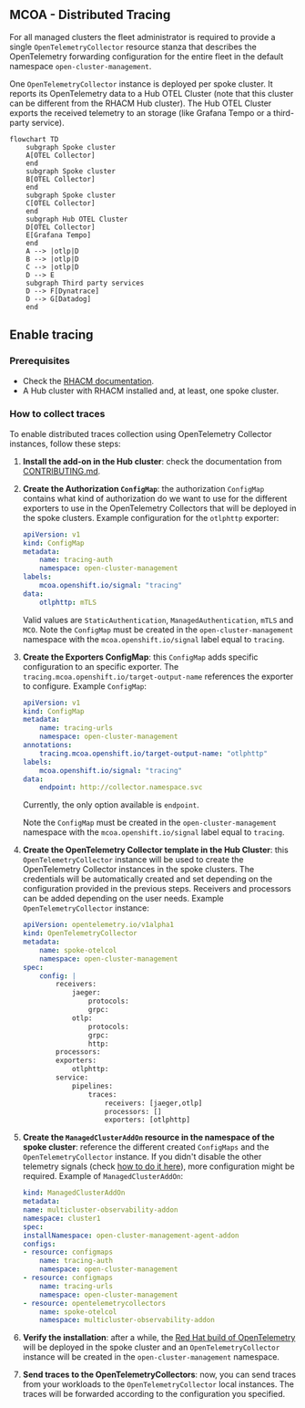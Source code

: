 MCOA - Distributed Tracing
--------------------------

For all managed clusters the fleet administrator is required to provide a single `OpenTelemetryCollector` resource stanza that describes the OpenTelemetry forwarding configuration for the entire fleet in the default namespace `open-cluster-management`.

One `OpenTelemetryCollector` instance is deployed per spoke cluster. It reports its OpenTelemetry data to a Hub OTEL Cluster (note that this cluster can be different from the RHACM Hub cluster). The Hub OTEL Cluster exports the received telemetry to an storage (like Grafana Tempo or a third-party service).

```mermaid
flowchart TD
    subgraph Spoke cluster
    A[OTEL Collector] 
    end
    subgraph Spoke cluster
    B[OTEL Collector] 
    end
    subgraph Spoke cluster
    C[OTEL Collector] 
    end
    subgraph Hub OTEL Cluster
    D[OTEL Collector] 
    E[Grafana Tempo]
    end
    A --> |otlp|D
    B --> |otlp|D
    C --> |otlp|D
    D --> E
    subgraph Third party services
    D --> F[Dynatrace]
    D --> G[Datadog]
    end
```

## Enable tracing

### Prerequisites

* Check the [RHACM documentation](https://access.redhat.com/documentation/en-us/red_hat_advanced_cluster_management_for_kubernetes/2.9).
* A Hub cluster with RHACM installed and, at least, one spoke cluster.


### How to collect traces
To enable distributed traces collection using OpenTelemetry Collector instances, follow these steps:

1. **Install the add-on in the Hub cluster**: check the documentation from [CONTRIBUTING.md](../../CONTRIBUTING.md).
2. **Create the Authorization `ConfigMap`**: the authorization `ConfigMap` contains what kind of authorization do we want to use for the different exporters to use in the OpenTelemetry Collectors that will be deployed in the spoke clusters. Example configuration for the `otlphttp` exporter:
    ```yaml
    apiVersion: v1
    kind: ConfigMap
    metadata:
        name: tracing-auth
        namespace: open-cluster-management
    labels:
        mcoa.openshift.io/signal: "tracing"
    data:
        otlphttp: mTLS
    ```

    Valid values are `StaticAuthentication`, `ManagedAuthentication`, `mTLS` and `MCO`.
    Note the `ConfigMap` must be created in the `open-cluster-management` namespace with the `mcoa.openshift.io/signal` label equal to `tracing`.

3. **Create the Exporters ConfigMap**: this `ConfigMap` adds specific configuration to an specific exporter. The `tracing.mcoa.openshift.io/target-output-name` references the exporter to configure. Example `ConfigMap`:
    ```yaml
    apiVersion: v1
    kind: ConfigMap
    metadata:
        name: tracing-urls
        namespace: open-cluster-management
    annotations:
        tracing.mcoa.openshift.io/target-output-name: "otlphttp"
    labels:
        mcoa.openshift.io/signal: "tracing"
    data:
        endpoint: http://collector.namespace.svc
    ```

    Currently, the only option available is `endpoint`.

    Note the `ConfigMap` must be created in the `open-cluster-management` namespace with the `mcoa.openshift.io/signal` label equal to `tracing`.

4. **Create the OpenTelemetry Collector template in the Hub Cluster**: this `OpenTelemetryCollector` instance will be used to create the OpenTelemetry Collector instances in the spoke clusters. The credentials will be automatically created and set depending on the configuration provided in the previous steps. Receivers and processors can be added depending on the user needs. Example `OpenTelemetryCollector` instance:
    ```yaml
    apiVersion: opentelemetry.io/v1alpha1
    kind: OpenTelemetryCollector
    metadata:
        name: spoke-otelcol
        namespace: open-cluster-management
    spec:
        config: |
            receivers:
                jaeger:
                    protocols:
                    grpc:
                otlp:
                    protocols:
                    grpc:
                    http:
            processors:
            exporters:
                otlphttp:
            service:
                pipelines:
                    traces:
                        receivers: [jaeger,otlp]
                        processors: []
                        exporters: [otlphttp]
    ```
5. **Create the `ManagedClusterAddOn` resource in the namespace of the spoke cluster**: reference the different created `ConfigMaps` and the `OpenTelemetryCollector` instance. If you didn't disable the other telemetry signals (check [how to do it here](../../CONTRIBUTING.md)), more configuration might be required. Example of `ManagedClusterAddOn`:
    ```yaml
    kind: ManagedClusterAddOn
    metadata:
    name: multicluster-observability-addon
    namespace: cluster1
    spec:
    installNamespace: open-cluster-management-agent-addon
    configs:
    - resource: configmaps
        name: tracing-auth
        namespace: open-cluster-management
    - resource: configmaps
        name: tracing-urls
        namespace: open-cluster-management
    - resource: opentelemetrycollectors
        name: spoke-otelcol
        namespace: multicluster-observability-addon
    ```

6. **Verify the installation**: after a while, the [Red Hat build of OpenTelemetry](https://docs.openshift.com/container-platform/4.14/otel/otel-release-notes.html) will be deployed in the spoke cluster and an `OpenTelemetryCollector` instance will be created in the `open-cluster-management` namespace.

7. **Send traces to the OpenTelemetryCollectors**: now, you can send traces from your workloads to the ``OpenTelemetryCollector`` local instances. The traces will be forwarded according to the configuration you specified.

